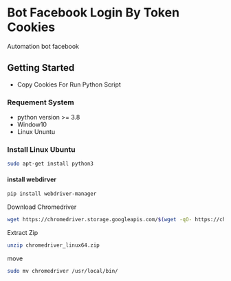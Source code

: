 ﻿# Bot Facebook Login By Token Cookies
 Automation bot facebook

 ## Getting Started
 - Copy Cookies For Run Python Script

 ### Requement System
 - python version >= 3.8
 - Window10
 - Linux Ununtu

 ### Install Linux Ubuntu 
 ```sh
 sudo apt-get install python3
 ```
 #### install webdirver 
 ```sh
 pip install webdriver-manager
 ```
 Download Chromedriver
 ```sh
 wget https://chromedriver.storage.googleapis.com/$(wget -qO- https://chromedriver.storage.googleapis.com/LATEST_RELEASE)/chromedriver_linux64.zip
```
 Extract Zip
 ```sh
 unzip chromedriver_linux64.zip
```
 move
 ```sh
 sudo mv chromedriver /usr/local/bin/
```
